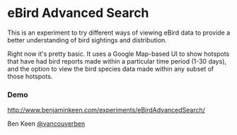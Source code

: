 # eBird Advanced Search

This is an experiment to try different ways of viewing eBird data to provide a better understanding of 
bird sightings and distribution.

Right now it's pretty basic. It uses a Google Map-based UI to show hotspots that have had bird reports
made within a particular time period (1-30 days), and the option to view the bird species data made within
any subset of those hotspots. 

### Demo
http://www.benjaminkeen.com/experiments/eBirdAdvancedSearch/

Ben Keen
[@vancouverben](https://twitter.com/#!/vancouverben)